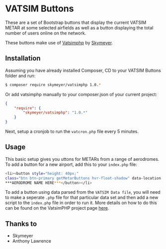 # VATSIM Buttons
These are a set of Bootstrap buttons that display the current VATSIM METAR at some selected airfields as well as a button displaying the total number of users online on the network.

These buttons make use of [Vatsimphp](https://github.com/skymeyer/Vatsimphp) by [Skymeyer](https://github.com/skymeyer).

## Installation

Assuming you have already installed Composer, CD to your VATSIM Buttons folder and run:

``` bash
$ composer require skymeyer/vatsimphp 1.0.*
```

Or add vatsimphp manually to your composer.json of your current project:

``` json
{
    "require": {
        "skymeyer/vatsimphp": "1.0.*"
    }
}
```

Next, setup a cronjob to run the `vatcron.php` file every 5 minutes.

## Usage

This basic setup gives you uttons for METARs from a range of aerodromes. To add a button for a new airport, add this to your `index.php` file:

``` bash
<li><button style="height: 40px;" 
class="btn btn-primary getMetarButtons hvr-float-shadow" data-location = "***AERODROME ICAO HERE***">
***AERODROME NAME HERE***</button></li>
```

To add a button using data parsed from the `VATSIM Data file`, you will need to make a seperate `.php` file for that particular data set and then add a new script to the `index.php` file in order to run it. More details on how to do this can be found on the VatsimPHP project page [here](https://github.com/skymeyer/Vatsimphp).

## Thanks to

* Skymeyer
* Anthony Lawrence
